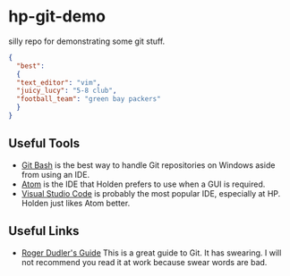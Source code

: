 # hp-git-demo
silly repo for demonstrating some git stuff.  

```json
{
  "best":
  {
  "text_editor": "vim",
  "juicy_lucy": "5-8 club",
  "football_team": "green bay packers"
  }
}
```

## Useful Tools
* [Git Bash](https://git-scm.com/download/win) is the best way to handle Git repositories on Windows aside from using an IDE.
* [Atom](https://atom.io/) is the IDE that Holden prefers to use when a GUI is required.  
* [Visual Studio Code](https://code.visualstudio.com/) is probably the most popular IDE, especially at HP.  Holden just likes Atom better.

## Useful Links
* [Roger Dudler's Guide](http://rogerdudler.github.io/git-guide/)  This is a great guide to Git.  It has swearing.  I will not recommend you read it at work because swear words are bad.  
